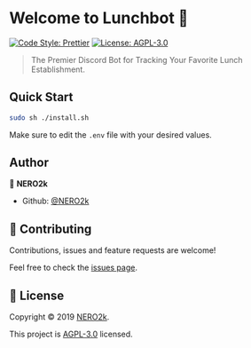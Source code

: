 # Welcome to Lunchbot 👋

[![Code Style: Prettier](https://img.shields.io/badge/Code_Style-Prettier-ff69b4.svg)](https://prettier.io)
[![License: AGPL-3.0](https://img.shields.io/badge/License-AGPL--3.0-yellow.svg)](./LICENSE)

> The Premier Discord Bot for Tracking Your Favorite Lunch Establishment.

## Quick Start

```sh
sudo sh ./install.sh
```

Make sure to edit the `.env` file with your desired values.

## Author

👤 **NERO2k**

- Github: [@NERO2k](https://github.com/NERO2k)

## 🤝 Contributing

Contributions, issues and feature requests are welcome!

Feel free to check the [issues page](https://github.com/NERO2k/lunchbot/issues).

## 📝 License

Copyright © 2019 [NERO2k](https://github.com/NERO2k).

This project is [AGPL-3.0](./LICENSE) licensed.
